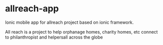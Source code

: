 # allreach-app
Ionic mobile app for allreach project based on ionic framework.

All reach is a project to help orphanage homes, charity homes, etc connect to philanthropist and helpersall across the globe 
